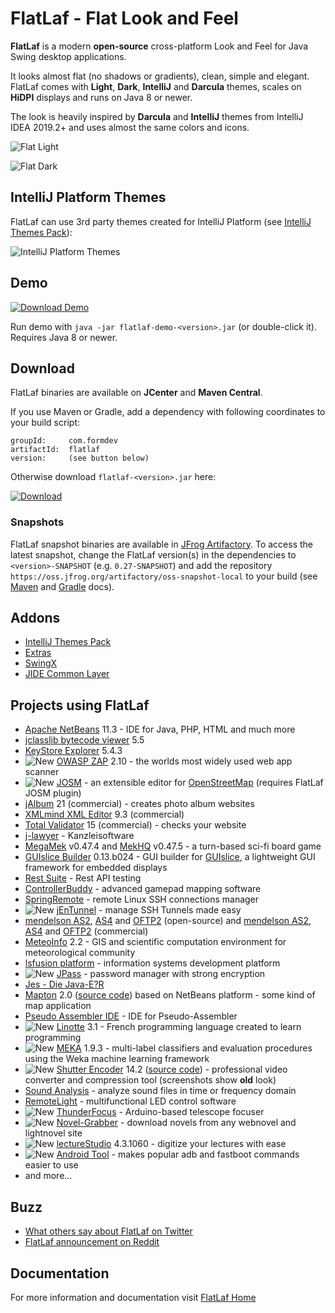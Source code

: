 FlatLaf - Flat Look and Feel
============================

**FlatLaf** is a modern **open-source** cross-platform Look and Feel for Java
Swing desktop applications.

It looks almost flat (no shadows or gradients), clean, simple and elegant.
FlatLaf comes with **Light**, **Dark**, **IntelliJ** and **Darcula** themes,
scales on **HiDPI** displays and runs on Java 8 or newer.

The look is heavily inspired by **Darcula** and **IntelliJ** themes from
IntelliJ IDEA 2019.2+ and uses almost the same colors and icons.

![Flat Light](images/flat_light.png)

![Flat Dark](images/flat_dark.png)


IntelliJ Platform Themes
------------------------

FlatLaf can use 3rd party themes created for IntelliJ Platform (see
[IntelliJ Themes Pack](flatlaf-intellij-themes)):

![IntelliJ Platform Themes](images/intellij_platform_themes.png)


Demo
----

[![Download Demo](https://download.formdev.com/flatlaf/images/download-demo.svg)](https://download.formdev.com/flatlaf/flatlaf-demo-latest.jar)

Run demo with `java -jar flatlaf-demo-<version>.jar` (or double-click it).
Requires Java 8 or newer.


Download
--------

FlatLaf binaries are available on **JCenter** and **Maven Central**.

If you use Maven or Gradle, add a dependency with following coordinates to your
build script:

    groupId:     com.formdev
    artifactId:  flatlaf
    version:     (see button below)

Otherwise download `flatlaf-<version>.jar` here:

[![Download](https://api.bintray.com/packages/jformdesigner/flatlaf/flatlaf/images/download.svg)](https://bintray.com/jformdesigner/flatlaf/flatlaf/_latestVersion)


### Snapshots

FlatLaf snapshot binaries are available in
[JFrog Artifactory](https://oss.jfrog.org/artifactory/oss-snapshot-local/com/formdev/).
To access the latest snapshot, change the FlatLaf version(s) in the dependencies
to `<version>-SNAPSHOT` (e.g. `0.27-SNAPSHOT`) and add the repository
`https://oss.jfrog.org/artifactory/oss-snapshot-local` to your build (see
[Maven](https://maven.apache.org/guides/mini/guide-multiple-repositories.html)
and
[Gradle](https://docs.gradle.org/current/userguide/declaring_repositories.html#sec:declaring_custom_repository)
docs).


Addons
------

- [IntelliJ Themes Pack](flatlaf-intellij-themes)
- [Extras](flatlaf-extras)
- [SwingX](flatlaf-swingx)
- [JIDE Common Layer](flatlaf-jide-oss)


Projects using FlatLaf
----------------------

- [Apache NetBeans](https://netbeans.apache.org/) 11.3 - IDE for Java, PHP, HTML
  and much more
- [jclasslib bytecode viewer](https://github.com/ingokegel/jclasslib) 5.5
- [KeyStore Explorer](https://keystore-explorer.org/) 5.4.3
- ![New](images/new.svg) [OWASP ZAP](https://www.zaproxy.org/) 2.10 - the worlds
  most widely used web app scanner
- ![New](images/new.svg) [JOSM](https://josm.openstreetmap.de/) - an extensible
  editor for [OpenStreetMap](https://www.openstreetmap.org/) (requires FlatLaf
  JOSM plugin)
- [jAlbum](https://jalbum.net/) 21 (commercial) - creates photo album websites
- [XMLmind XML Editor](https://www.xmlmind.com/xmleditor/) 9.3 (commercial)
- [Total Validator](https://www.totalvalidator.com/) 15 (commercial) - checks
  your website
- [j-lawyer](https://github.com/jlawyerorg/j-lawyer-org) - Kanzleisoftware
- [MegaMek](https://github.com/MegaMek/megamek) v0.47.4 and
  [MekHQ](https://github.com/MegaMek/mekhq) v0.47.5 - a turn-based sci-fi board
  game
- [GUIslice Builder](https://github.com/ImpulseAdventure/GUIslice-Builder)
  0.13.b024 - GUI builder for
  [GUIslice](https://github.com/ImpulseAdventure/GUIslice), a lightweight GUI
  framework for embedded displays
- [Rest Suite](https://github.com/supanadit/restsuite) - Rest API testing
- [ControllerBuddy](https://github.com/bwRavencl/ControllerBuddy) - advanced
  gamepad mapping software
- [SpringRemote](https://github.com/HaleyWang/SpringRemote) - remote Linux SSH
  connections manager
- ![New](images/new.svg) [jEnTunnel](https://github.com/ggrandes/jentunnel) -
  manage SSH Tunnels made easy
- [mendelson AS2](https://sourceforge.net/projects/mec-as2/),
  [AS4](https://sourceforge.net/projects/mendelson-as4/) and
  [OFTP2](https://sourceforge.net/projects/mendelson-oftp2/) (open-source) and
  [mendelson AS2](https://mendelson-e-c.com/as2/),
  [AS4](https://mendelson-e-c.com/as4/) and
  [OFTP2](https://mendelson-e-c.com/oftp2) (commercial)
- [MeteoInfo](https://github.com/meteoinfo/MeteoInfo) 2.2 - GIS and scientific
  computation environment for meteorological community
- [lsfusion platform](https://github.com/lsfusion/platform) - information
  systems development platform
- ![New](images/new.svg) [JPass](https://github.com/gaborbata/jpass) - password
  manager with strong encryption
- [Jes - Die Java-E?R](https://www.jes-eur.de)
- [Mapton](https://mapton.org/) 2.0
  ([source code](https://github.com/trixon/mapton)) based on NetBeans platform -
  some kind of map application
- [Pseudo Assembler IDE](https://github.com/tomasz-herman/PseudoAssemblerIDE) -
  IDE for Pseudo-Assembler
- ![New](images/new.svg) [Linotte](https://github.com/cpc6128/LangageLinotte)
  3.1 - French programming language created to learn programming
- ![New](images/new.svg) [MEKA](https://github.com/Waikato/meka) 1.9.3 -
  multi-label classifiers and evaluation procedures using the Weka machine
  learning framework
- ![New](images/new.svg) [Shutter Encoder](https://www.shutterencoder.com/) 14.2
  ([source code](https://github.com/paulpacifico/shutter-encoder)) -
  professional video converter and compression tool (screenshots show **old**
  look)
- [Sound Analysis](https://github.com/tomasz-herman/SoundAnalysis) - analyze
  sound files in time or frequency domain
- [RemoteLight](https://github.com/Drumber/RemoteLight) - multifunctional LED
  control software
- ![New](images/new.svg)
  [ThunderFocus](https://github.com/marcocipriani01/ThunderFocus) -
  Arduino-based telescope focuser
- ![New](images/new.svg)
  [Novel-Grabber](https://github.com/Flameish/Novel-Grabber) - download novels
  from any webnovel and lightnovel site
- ![New](images/new.svg) [lectureStudio](https://www.lecturestudio.org/)
  4.3.1060 - digitize your lectures with ease
- ![New](images/new.svg)
  [Android Tool](https://github.com/fast-geek/Android-Tool) - makes popular adb
  and fastboot commands easier to use
- and more...


Buzz
----

- [What others say about FlatLaf on Twitter](https://twitter.com/search?f=live&q=flatlaf)
- [FlatLaf announcement on Reddit](https://www.reddit.com/r/java/comments/dl0hu3/flatlaf_flat_look_and_feel/)


Documentation
-------------

For more information and documentation visit
[FlatLaf Home](https://www.formdev.com/flatlaf/)
